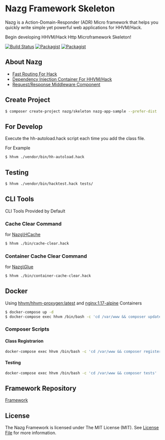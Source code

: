 # Nazg Framework Skeleton
Nazg is a Action-Domain-Responder (ADR) Micro framework that helps you quickly write simple yet powerful web applications for HHVM/Hack.

Begin developing HHVM/Hack Http Microframework Skeleton!

[![Build Status](http://img.shields.io/travis/nazg-hack/framework/master.svg?style=flat-square)](https://travis-ci.org/nazg-hack/framework)
[![Packagist](https://img.shields.io/packagist/dt/nazg/skeleton.svg?style=flat-square)](https://packagist.org/packages/nazg/skeleton)
[![Packagist](https://img.shields.io/packagist/v/nazg/skeleton.svg?style=flat-square)](https://packagist.org/packages/nazg/skeleton)

## About Nazg

 - [Fast Routing For Hack](https://github.com/hhvm/hack-router)
 - [Dependency Injection Container For HHVM/Hack](https://github.com/nazg-hack/glue)
 - [Request/Response Middleware Component](https://github.com/nazg-hack/heredity)

## Create Project

```bash
$ composer create-project nazg/skeleton nazg-app-sample --prefer-dist
```

## For Develop

Execute the hh-autoload.hack script each time you add the class file.

For Example  
```bash
$ hhvm ./vendor/bin/hh-autoload.hack
```

## Testing 

```bash
$ hhvm ./vendor/bin/hacktest.hack tests/
```

## CLI Tools
CLI Tools Provided by Default

### Cache Clear Command

for [Nazg\HCache](https://github.com/nazg-hack/hcache)

```bash
$ hhvm ./bin/cache-clear.hack
```

### Container Cache Clear Command

for [Nazg\Glue](https://github.com/nazg-hack/glue)

```bash
$ hhvm ./bin/container-cache-clear.hack 
```

## Docker

Using [hhvm/hhvm-proxygen:latest](https://hub.docker.com/r/hhvm/hhvm-proxygen/tags) and [nginx:1.17-alpine](https://hub.docker.com/_/nginx/?tab=tags) Containers

```bash
$ docker-compose up -d
$ docker-compose exec hhvm /bin/bash -c 'cd /var/www && composer update'
```

### Composer Scripts

#### Class Registrarion

```bash
docker-compose exec hhvm /bin/bash -c 'cd /var/www && composer register'
```

#### Testing

```bash
docker-compose exec hhvm /bin/bash -c 'cd /var/www && composer tests'
```

## Framework Repository

[Framework](https://github.com/ytake/nazg-framework)

## License
The Nazg Framework is licensed under The MIT License (MIT). See [License File](LICENSE) for more information.
